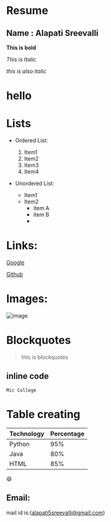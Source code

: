 # Resume

## Name : Alapati Sreevalli

**This is bold**

*This is Italic*

_this is also italic_

<h1>hello</h1>

# Lists

 - Ordered List:
 
    1. Item1
    2. Item2
    3. Item3
    4. Item4
    
 - Unordered List:
 
    * Item1
    * Item2
       * item A
       * item B
       * 
 # Links:
 
 [Google](https://google.com)
 
 [Github](https://github.com)

# Images:

![image](https://user-images.githubusercontent.com/84225895/118591239-78e86780-b7c1-11eb-815a-789feca10062.png)

# Blockquotes

> this is blockquotes

## inline code

`Mic College`

# Table creating

Technology|Percentage
----------|----------
Python    | 95%
Java      | 80%
HTML      | 85%


:smile:

## Email:

mail id is:(alapati5sreevalli@gmail.com)


